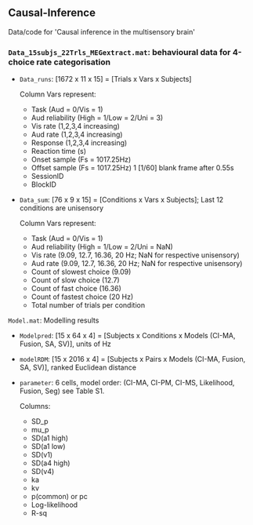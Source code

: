 ## Causal-Inference
Data/code for 'Causal inference in the multisensory brain'

### `Data_15subjs_22Trls_MEGextract.mat`: behavioural data for 4-choice rate categorisation
- `Data_runs`: [1672 x 11 x 15] = [Trials x Vars x Subjects]

   Column Vars represent:
  - Task (Aud = 0/Vis = 1)
  - Aud reliability (High = 1/Low = 2/Uni = 3)
  - Vis rate (1,2,3,4 increasing)
  - Aud rate (1,2,3,4 increasing)
  - Response (1,2,3,4 increasing)
  - Reaction time (s)
  - Onset sample (Fs = 1017.25Hz)
  - Offset sample (Fs = 1017.25Hz) 1 [1/60] blank frame after 0.55s
  - SessionID
  - BlockID
  
- `Data_sum`: [76 x 9 x 15] = [Conditions x Vars x Subjects]; Last 12 conditions are unisensory
   
   Column Vars represent:
  - Task (Aud = 0/Vis = 1)
  - Aud reliability (High = 1/Low = 2/Uni = NaN)
  - Vis rate (9.09, 12.7, 16.36, 20 Hz; NaN for respective unisensory)
  - Aud rate (9.09, 12.7, 16.36, 20 Hz; NaN for respective unisensory)
  - Count of slowest choice (9.09)
  - Count of slow choice (12.7)
  - Count of fast choice (16.36)
  - Count of fastest choice (20 Hz)
  - Total number of trials per condition


`Model.mat`: Modelling results
- `Modelpred`: [15 x 64 x 4] = [Subjects x Conditions x Models (CI-MA, Fusion, SA, SV)], units of Hz
- `modelRDM`: [15 x 2016 x 4] = [Subjects x Pairs x Models (CI-MA, Fusion, SA, SV)], ranked Euclidean distance
- `parameter`: 6 cells, model order: (CI-MA, CI-PM, CI-MS, Likelihood, Fusion, Seg) see Table S1.
   
   Columns: 
   - SD_p
   - mu_p
   - SD(a1 high)
   - SD(a1 low)
   - SD(v1)
   - SD(a4 high)
   - SD(v4)
   - ka
   - kv
   - p(common) or pc
   - Log-likelihood
   - R-sq
